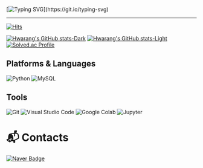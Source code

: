 
[![Typing SVG](https://readme-typing-svg.demolab.com?font=Alkatra&weight=500&size=45&duration=4000&pause=3&color=6994CDEE&center=false&vCenter=false&multiline=true&repeat=true&width=1000&height=100&lines=Welcome+to+Hwarang's+GitHub!)](https://git.io/typing-svg)

---
[![Hits](https://hits.seeyoufarm.com/api/count/incr/badge.svg?url=https%3A%2F%2Fgithub.com%2Flanglanghwa&count_bg=%2392CD7D&title_bg=%23555555&icon=github.svg&icon_color=%23E7E7E7&title=GitHub&edge_flat=false)](https://hits.seeyoufarm.com)

[![Hwarang's GitHub stats-Dark](https://github-readme-stats.vercel.app/api?username=langlanghwa&show_icons=true&theme=dark#gh-dark-mode-only)](https://github.com/langlanghwa/github-readme-stats#gh-dark-mode-only)
[![Hwarang's GitHub stats-Light](https://github-readme-stats.vercel.app/api?username=langlanghwa&show_icons=true&theme=default#gh-light-mode-only)](https://github.com/langlanghwa/github-readme-stats#gh-light-mode-only)
[![Solved.ac Profile](http://mazassumnida.wtf/api/v2/generate_badge?boj=hwarang7)](https://solved.ac/hwarang7/)

## Platforms & Languages
![Python](https://img.shields.io/badge/Python-3776AB.svg?&style=for-the-badge&logo=Python&logoColor=white)
![MySQL](https://img.shields.io/badge/MySQL-4479A1.svg?&style=for-the-badge&logo=MySQL&logoColor=white)


## Tools
![Git](https://img.shields.io/badge/Git-F05032.svg?&style=for-the-badge&logo=Git&logoColor=white)
![Visual Studio Code](https://img.shields.io/badge/Visual%20Studio%20Code-007ACC.svg?&style=for-the-badge&logo=Visual%20Studio%20Code&logoColor=white)
![Google Colab](https://img.shields.io/badge/Google%20colab-F9AB00.svg?&style=for-the-badge&logo=Google%20Colab&logoColor=white)
![Jupyter](https://img.shields.io/badge/Jupyter-F37626.svg?&style=for-the-badge&logo=Jupyter&logoColor=white)

# :mailbox_with_mail: Contacts

[![Naver Badge](https://img.shields.io/badge/Naver-03C75A?style=flat-square&logo=Naver&logoColor=white&link=mailto:greenday7347@naver.com)](mailto:greenday7347@naver.com)
